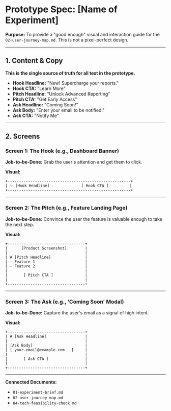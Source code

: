 # Prototype Spec: [Name of Experiment]

**Purpose:** To provide a "good enough" visual and interaction guide for the `02-user-journey-map.md`. This is not a pixel-perfect design.

---

## 1. Content & Copy

**This is the single source of truth for all text in the prototype.**

* **Hook Headline:** "New! Supercharge your reports."
* **Hook CTA:** "Learn More"
* **Pitch Headline:** "Unlock Advanced Reporting"
* **Pitch CTA:** "Get Early Access"
* **Ask Headline:** "Coming Soon!"
* **Ask Body:** "Enter your email to be notified."
* **Ask CTA:** "Notify Me"

---

## 2. Screens

### Screen 1: The Hook (e.g., Dashboard Banner)

**Job-to-be-Done:** Grab the user's attention and get them to click.

**Visual:**

```
+------------------------------------------------------+
| ✨ [Hook Headline]              [ Hook CTA ]         |
+------------------------------------------------------+
```

---

### Screen 2: The Pitch (e.g., Feature Landing Page)

**Job-to-be-Done:** Convince the user the feature is valuable enough to take the next step.

**Visual:**

```
+----------------------------------+
|      [Product Screenshot]        |
|                                  |
| # [Pitch Headline]               |
| - Feature 1                      |
| - Feature 2                      |
|                                  |
|       [ Pitch CTA ]              |
|                                  |
+----------------------------------+
```

---

### Screen 3: The Ask (e.g., 'Coming Soon' Modal)

**Job-to-be-Done:** Capture the user's email as a signal of high intent.

**Visual:**

```
+----------------------------------+
| # [Ask Headline]                 |
|                                  |
| [Ask Body]                       |
| [ your.email@example.com   ]     |
|                                  |
|       [ Ask CTA ]                |
|                                  |
+----------------------------------+
```

---

**Connected Documents:**
* `01-experiment-brief.md`
* `02-user-journey-map.md`
* `04-tech-feasibility-check.md`
